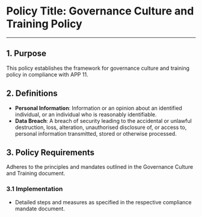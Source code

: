 # Policy Title: Governance Culture and Training Policy

---

## 1. Purpose

This policy establishes the framework for governance culture and training policy in compliance with APP 11.

## 2. Definitions

- **Personal Information**: Information or an opinion about an identified individual, or an individual who is reasonably identifiable.
- **Data Breach**: A breach of security leading to the accidental or unlawful destruction, loss, alteration, unauthorised disclosure of, or access to, personal information transmitted, stored or otherwise processed.

## 3. Policy Requirements

Adheres to the principles and mandates outlined in the Governance Culture and Training document.

### 3.1 Implementation

- Detailed steps and measures as specified in the respective compliance mandate document.